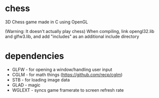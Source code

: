 # chess
3D Chess game made in C using OpenGL

(Warning: It doesn't actually play chess)
When compiling, link opengl32.lib and glfw3.lib, and add "includes" as an additional include directory

# dependencies
* GLFW - for opening a window/handling user input
* CGLM - for math things (https://github.com/recp/cglm)
* STB - for loading image data
* GLAD - magic
* WGLEXT - syncs game framerate to screen refresh rate
